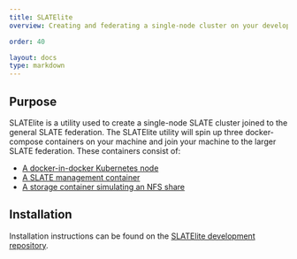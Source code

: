 ```yaml
---
title: SLATElite
overview: Creating and federating a single-node cluster on your development environment 

order: 40

layout: docs
type: markdown
---
```


## Purpose
SLATElite is a utility used to create a single-node SLATE cluster joined to the general SLATE federation. The SLATElite utility will spin up three docker-compose containers on your machine and join your machine to the larger SLATE federation. These containers consist of:

- [A docker-in-docker Kubernetes node](https://github.com/slateci/slatelite/blob/master/kube/Dockerfile)
- [A SLATE management container](https://github.com/slateci/slatelite/blob/master/slate/Dockerfile)
- [A storage container simulating an NFS share](https://hub.docker.com/r/itsthenetwork/nfs-server-alpine)

## Installation

Installation instructions can be found on the [SLATElite development repository](https://github.com/slateci/slatelite).